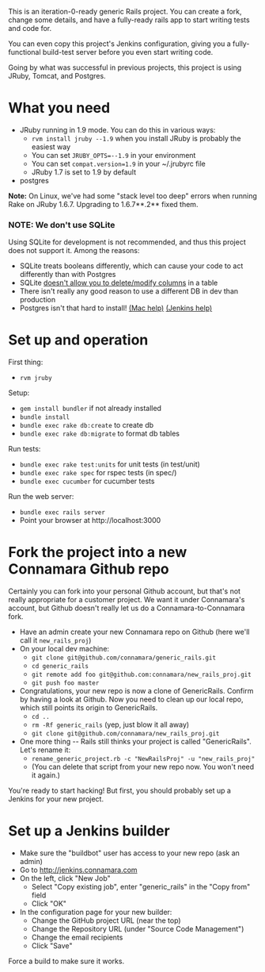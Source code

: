 This is an iteration-0-ready generic Rails project.
You can create a fork, change some details, and have a fully-ready rails app to
start writing tests and code for.

You can even copy this project's Jenkins configuration, giving you a fully-functional
build-test server before you even start writing code.

Going by what was successful in previous projects, this project is using JRuby, Tomcat, and Postgres.

What you need
=============

* JRuby running in 1.9 mode.  You can do this in various ways:
  * `rvm install jruby --1.9` when you install JRuby is probably the easiest way
  * You can set `JRUBY_OPTS=--1.9` in your environment
  * You can set `compat.version=1.9` in your ~/.jrubyrc file
  * JRuby 1.7 is set to 1.9 by default
* postgres

**Note:** On Linux, we've had some "stack level too deep" errors when running Rake on JRuby 1.6.7.  Upgrading to 1.6.7**.2** fixed them.

### NOTE: We don't use SQLite

Using SQLite for development is not recommended, and thus this project does not support it.  Among the reasons:

* SQLite treats booleans differently, which can cause your code to act differently than with Postgres
* SQLite [doesn't allow you to delete/modify columns](http://www.sqlite.org/faq.html#q11) in a table
* There isn't really any good reason to use a different DB in dev than production
* Postgres isn't that hard to install! [(Mac help)](http://blog.private.connamara.com/2012/11/13/installing-postgresql-on-a-mac/) [(Jenkins help)](http://wiki.private.connamara.com/index.php?title=Jenkins#Shortcuts_for_upgrading_postgresql)


Set up and operation
====================

First thing:

* `rvm jruby`

Setup:

* `gem install bundler` if not already installed
* `bundle install`
* `bundle exec rake db:create` to create db
* `bundle exec rake db:migrate` to format db tables

Run tests:

* `bundle exec rake test:units` for unit tests (in test/unit)
* `bundle exec rake spec` for rspec tests (in spec/)
* `bundle exec cucumber` for cucumber tests

Run the web server:

* `bundle exec rails server`
* Point your browser at http://localhost:3000


Fork the project into a new Connamara Github repo
=================================================

Certainly you can fork into your personal Github account, but that's
not really appropriate for a customer project.  We want it under Connamara's
account, but Github doesn't really let us do a Connamara-to-Connamara fork.

* Have an admin create your new Connamara repo on Github (here we'll call it `new_rails_proj`)
* On your local dev machine:
  * `git clone git@github.com/connamara/generic_rails.git`
  * `cd generic_rails`
  * `git remote add foo git@github.com:connamara/new_rails_proj.git`
  * `git push foo master`
* Congratulations, your new repo is now a clone of GenericRails.  Confirm by having a look at Github.  Now you need to clean up our local repo, which still points its origin to GenericRails.
  * `cd ..`
  * `rm -Rf generic_rails` (yep, just blow it all away)
  * `git clone git@github.com/connamara/new_rails_proj.git`
* One more thing -- Rails still thinks your project is called "GenericRails".  Let's rename it:
  * `rename_generic_project.rb -c "NewRailsProj" -u "new_rails_proj"`
  * (You can delete that script from your new repo now.  You won't need it again.)

You're ready to start hacking!  But first, you should probably set up a Jenkins for your new project.


Set up a Jenkins builder
============================

* Make sure the "buildbot" user has access to your new repo (ask an admin)
* Go to http://jenkins.connamara.com
* On the left, click "New Job"
  * Select "Copy existing job", enter "generic_rails" in the "Copy from" field
  * Click "OK"
* In the configuration page for your new builder:
  * Change the GitHub project URL (near the top)
  * Change the Repository URL (under "Source Code Management")
  * Change the email recipients
  * Click "Save"

Force a build to make sure it works.
